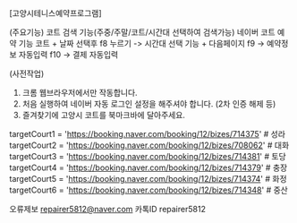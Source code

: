 [고양시테니스예약프로그램]

(주요기능)
코트 검색 기능(주중/주말/코트/시간대 선택하여 검색가능)
네이버 코트 예약 기능
코트 + 날짜 선택후 f8 누르기 -> 시간대 선택 기능 + 다음페이지
f9 -> 예약정보 자동입력
f10 -> 결제 자동입력

(사전작업)
1. 크롬 웹브라우저에서만 작동합니다.
2. 처음 실행하여 네이버 자동 로그인 설정을 해주셔야 합니다. (2차 인증 해제 등)
3. 즐겨찾기에 고양시 코트를 북마크바에 달아주세요.

targetCourt1 = 'https://booking.naver.com/booking/12/bizes/714375' # 성라
targetCourt2 = 'https://booking.naver.com/booking/12/bizes/708062' # 대화
targetCourt3 = 'https://booking.naver.com/booking/12/bizes/714381' # 토당
targetCourt4 = 'https://booking.naver.com/booking/12/bizes/714379' # 충장
targetCourt5 = 'https://booking.naver.com/booking/12/bizes/714374' # 화정
targetCourt6 = 'https://booking.naver.com/booking/12/bizes/714348' # 중산

오류제보 repairer5812@naver.com
카톡ID repairer5812
